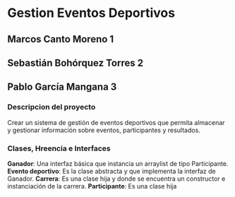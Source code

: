 # Gestion Eventos Deportivos

## Marcos Canto Moreno 1

## Sebastián Bohórquez Torres 2
## Pablo García Mangana 3

### **Descripcion del proyecto**
Crear un sistema de gestión de eventos deportivos que permita
almacenar y gestionar información sobre eventos, participantes y
resultados.

### Clases, Hreencia e Interfaces
**Ganador**: Una interfaz básica que instancia un arraylist de tipo Participante.
**Evento deportivo**: Es la clase abstracta y que implementa la interfaz de Ganador.
**Carrera**: Es una clase hija y donde se encuentra un constructor e instanciación de la carrera. 
**Participante**: Es una clase hija